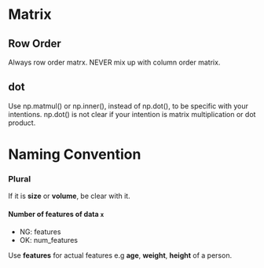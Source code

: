 # Matrix
## Row Order
Always row order matrx. NEVER mix up with column order matrix.

## dot
Use np.matmul() or np.inner(), instead of np.dot(), to be specific with your intentions. np.dot() is not clear if your intention is matrix multiplication or dot product.


# Naming Convention

### Plural 

If it is **size** or **volume**, be clear with it.

#### Number of features of data ```x``` 

* NG: features
* OK: num_features


Use **features** for actual features e.g **age**, **weight**, **height** of a person.

